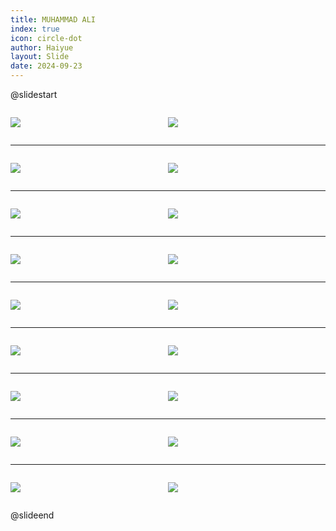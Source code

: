 ```yaml
---
title: MUHAMMAD ALI
index: true
icon: circle-dot
author: Haiyue
layout: Slide
date: 2024-09-23
---
```

 
@slidestart

<div style="display:flex">
<div style="flex:1">

![](https://raw.githubusercontent.com/yclord/reading/refs/heads/master/english/Level-T/MUHAMMAD%20ALI/001.webp)
</div>
<div style="flex:1">

![](https://raw.githubusercontent.com/yclord/reading/refs/heads/master/english/Level-T/MUHAMMAD%20ALI/002.webp)
</div>
</div>

---

<div style="display:flex">
<div style="flex:1">

![](https://raw.githubusercontent.com/yclord/reading/refs/heads/master/english/Level-T/MUHAMMAD%20ALI/003.webp)
</div>
<div style="flex:1">

![](https://raw.githubusercontent.com/yclord/reading/refs/heads/master/english/Level-T/MUHAMMAD%20ALI/004.webp)
</div>
</div>

---

<div style="display:flex">
<div style="flex:1">

![](https://raw.githubusercontent.com/yclord/reading/refs/heads/master/english/Level-T/MUHAMMAD%20ALI/005.webp)
</div>
<div style="flex:1">

![](https://raw.githubusercontent.com/yclord/reading/refs/heads/master/english/Level-T/MUHAMMAD%20ALI/006.webp)
</div>
</div>

---

<div style="display:flex">
<div style="flex:1">

![](https://raw.githubusercontent.com/yclord/reading/refs/heads/master/english/Level-T/MUHAMMAD%20ALI/007.webp)
</div>
<div style="flex:1">

![](https://raw.githubusercontent.com/yclord/reading/refs/heads/master/english/Level-T/MUHAMMAD%20ALI/008.webp)
</div>
</div>

---

<div style="display:flex">
<div style="flex:1">

![](https://raw.githubusercontent.com/yclord/reading/refs/heads/master/english/Level-T/MUHAMMAD%20ALI/009.webp)
</div>
<div style="flex:1">

![](https://raw.githubusercontent.com/yclord/reading/refs/heads/master/english/Level-T/MUHAMMAD%20ALI/010.webp)
</div>
</div>

---

<div style="display:flex">
<div style="flex:1">

![](https://raw.githubusercontent.com/yclord/reading/refs/heads/master/english/Level-T/MUHAMMAD%20ALI/011.webp)
</div>
<div style="flex:1">

![](https://raw.githubusercontent.com/yclord/reading/refs/heads/master/english/Level-T/MUHAMMAD%20ALI/012.webp)
</div>
</div>

---

<div style="display:flex">
<div style="flex:1">

![](https://raw.githubusercontent.com/yclord/reading/refs/heads/master/english/Level-T/MUHAMMAD%20ALI/013.webp)
</div>
<div style="flex:1">

![](https://raw.githubusercontent.com/yclord/reading/refs/heads/master/english/Level-T/MUHAMMAD%20ALI/014.webp)
</div>
</div>

---

<div style="display:flex">
<div style="flex:1">

![](https://raw.githubusercontent.com/yclord/reading/refs/heads/master/english/Level-T/MUHAMMAD%20ALI/015.webp)
</div>
<div style="flex:1">

![](https://raw.githubusercontent.com/yclord/reading/refs/heads/master/english/Level-T/MUHAMMAD%20ALI/016.webp)
</div>
</div>

---

<div style="display:flex">
<div style="flex:1">

![](https://raw.githubusercontent.com/yclord/reading/refs/heads/master/english/Level-T/MUHAMMAD%20ALI/017.webp)
</div>
<div style="flex:1">

![](https://raw.githubusercontent.com/yclord/reading/refs/heads/master/english/Level-T/MUHAMMAD%20ALI/018.webp)
</div>
</div>

@slideend